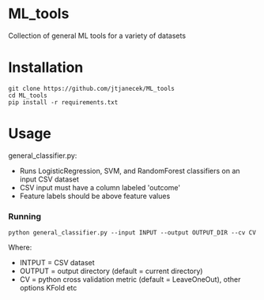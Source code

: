 # ML_tools
Collection of general ML tools for a variety of datasets

# Installation
```
git clone https://github.com/jtjanecek/ML_tools
cd ML_tools
pip install -r requirements.txt
```

# Usage
general_classifier.py:
- Runs LogisticRegression, SVM, and RandomForest classifiers on an input CSV dataset
- CSV input must have a column labeled 'outcome'
- Feature labels should be above feature values

### Running
```
python general_classifier.py --input INPUT --output OUTPUT_DIR --cv CV
```
Where:
- INTPUT = CSV dataset
- OUTPUT = output directory (default = current directory)
- CV = python cross validation metric (default = LeaveOneOut), other options KFold etc
